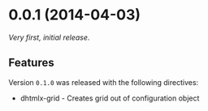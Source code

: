 # 0.0.1 (2014-04-03)

_Very first, initial release_.

## Features

Version `0.1.0` was released with the following directives:

* dhtmlx-grid - Creates grid out of configuration object
